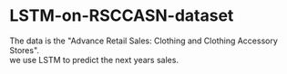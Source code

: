 # LSTM-on-RSCCASN-dataset
The data is the "Advance Retail Sales: Clothing and Clothing Accessory Stores".	  
we use LSTM to predict the next years sales.

